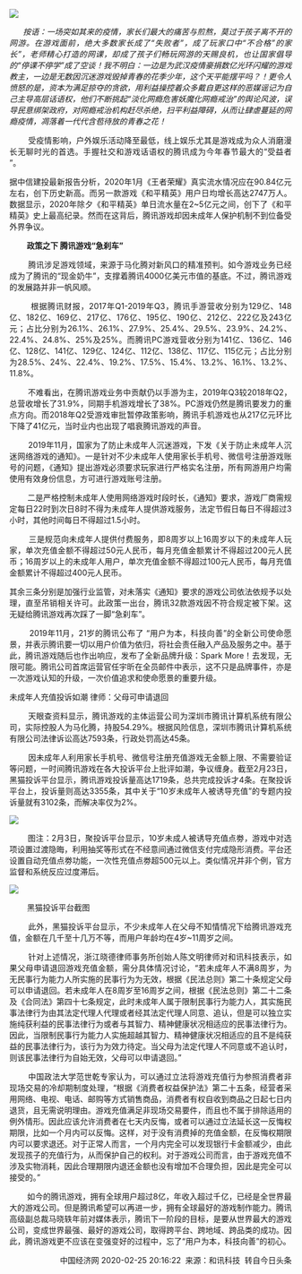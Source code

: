 <p><img src="https://github.com/ZjzMisaka/iaders/tree/master/img/2020/03/29de2-0067hHJjly1gcmq1f5at0j30dw07t46r.jpg"></p>
<p align="justify">&nbsp; &nbsp; &nbsp;<i> 按语：一场突如其来的疫情，家长们最大的痛苦与煎熬，莫过于孩子离不开的网游。在游戏面前，绝大多数家长成了“失败者”，成了玩家口中“不合格”的家长”，老师精心打造的网课，却成了孩子们畅玩网游的天赐良机，也让国家倡导的“停课不停学”成了空谈！我不明白：一边是为武汉疫情豪捐数亿光环闪耀的游戏教主，一边是无数因沉迷游戏毁掉青春的花季少年，这个天平能摆平吗？！更令人愤怒的是，资本为满足掠夺的贪欲，用利益操控着众多戴自更这样的恶媒谣记为自己主导高层话语权，他们不断挑起“淡化网瘾危害妖魔化网瘾戒治”的舆论风波，误导民意绑架政府，对网瘾戒治机构赶尽杀绝，扫平利益障碍，从而让肆虐蔓延的网瘾疫情，凋落着一代代含苞待放的青春之花！</i><span id="more-8871"></span></p>
<p align="justify">&nbsp; &nbsp; &nbsp; &nbsp; 受疫情影响，户外娱乐活动降至最低，线上娱乐尤其是游戏成为众人消磨漫长无聊时光的首选。手握社交和游戏话语权的腾讯成为今年春节最大的“受益者 ”。</p>
<p align="justify">据中信建投最新报告分析，2020年1月《王者荣耀》真实流水情况应在90.84亿元左右，创下历史新高。而另一款游戏《和平精英》用户日均增长高达2747万人。数据显示，2020年除夕《和平精英》单日流水量在2~5亿元之间，创下了《和平精英》史上最高纪录。然而在这背后，腾讯游戏却因未成年人保护机制不到位备受外界争议。</p>
<p align="justify">&nbsp; &nbsp; &nbsp; &nbsp;<b> 政策之下 腾讯游戏“急刹车”</b></p>
<p align="justify">&nbsp; &nbsp; &nbsp; &nbsp; 腾讯涉足游戏领域，来源于马化腾对新风口的精准预判。如今游戏业务已经成为了腾讯的“现金奶牛”，支撑着腾讯4000亿美元市值的基底。不过，腾讯游戏的发展路并非一帆风顺。</p>
<p align="justify">&nbsp; &nbsp; &nbsp; &nbsp; 根据腾讯财报，2017年Q1-2019年Q3，腾讯手游营收分别为129亿、148亿、182亿、169亿、217亿、176亿、195亿、190亿、212亿、222亿及243亿元；占比分别为26.1%、26.1%、27.9%、25.4%、29.5%、23.9%、24.2%、22.4%、24.8%、25%及25%。而腾讯PC游戏营收分别为141亿、136亿、146亿、128亿、141亿、129亿、124亿、112亿、138亿、117亿、115亿元；占比分别为28.5%、24%、22.4%、19.2%、17.5%、15.4%、13.2%、16.1%、13.2%、11.8%。</p>
<p align="justify">&nbsp; &nbsp; &nbsp; &nbsp; 不难看出，在腾讯游戏业务中贡献仍以手游为主，2019年Q3较2018年Q2，总营收增长了31.9%，同期手机游戏增长了38%。PC游戏仍然是腾讯要发力的重点方向。而2018年Q2受游戏审批暂停政策影响，腾讯手机游戏也从217亿元环比下降了41亿元，当时业内也出现了唱衰腾讯游戏的声音。</p>
<p align="justify">&nbsp; &nbsp; &nbsp; &nbsp; 2019年11月，国家为了防止未成年人沉迷游戏，下发《关于防止未成年人沉迷网络游戏的通知》。一是针对不少未成年人使用家长手机号、微信号注册游戏账号的问题，《通知》提出游戏必须要求玩家进行严格实名注册，所有网游用户均需使用有效身份信息，方可进行游戏账号注册。</p>
<p align="justify">&nbsp; &nbsp; &nbsp; &nbsp; 二是严格控制未成年人使用网络游戏时段时长，《通知》要求，游戏厂商需规定每日22时到次日8时不得为未成年人提供游戏服务，法定节假日每日不得超过3小时，其他时间每日不得超过1.5小时。</p>
<p align="justify">&nbsp; &nbsp; &nbsp; &nbsp; 三是规范向未成年人提供付费服务，即8周岁以上16周岁以下的未成年人玩家，单次充值金额不得超过50元人民币，每月充值金额累计不得超过200元人民币；16周岁以上的未成年人用户，单次充值金额不得超过100元人民币，每月充值金额累计不得超过400元人民币。</p>
<p align="justify">其余三条分别是加强行业监管，对未落实《通知》要求的游戏公司依法依规予以处理，直至吊销相关许可。此政策一出台，腾讯32款游戏因不符合规定被下架。这无疑给腾讯游戏再次踩了一脚“急刹车”。</p>
<p align="justify">&nbsp; &nbsp; &nbsp; &nbsp; 2019年11月，21岁的腾讯公布了 “用户为本，科技向善”的全新公司使命愿景，并表示腾讯要一切以用户价值为依归，将社会责任融入产品及服务之中。基于此，腾讯游戏随后也作出响应，发布了全新品牌升级：Spark More！去发现，无限可能。腾讯公司首席运营官任宇昕在全员邮件中表示，这不只是品牌事件，亦是一次游戏认知的升级，一次价值追求和使命愿景的重要升级。</p>
<p align="justify">未成年人充值投诉如潮 律师：父母可申请退回</p>
<p align="justify">&nbsp; &nbsp; &nbsp; &nbsp; 天眼查资料显示，腾讯游戏的主体运营公司为深圳市腾讯计算机系统有限公司，实际控股人为马化腾，持股54.29%。根据风险信息，深圳市腾讯计算机系统有限公司法律诉讼高达7593条，行政处罚高达45条。</p>
<p align="justify">&nbsp; &nbsp; &nbsp; &nbsp; 因未成年人利用家长手机号、微信号注册充值游戏无金额上限、不需要验证等问题，一时间腾讯游戏在各大投诉平台上批评如潮，争议缠身。截至2月23日，黑猫投诉平台显示，腾讯游戏投诉量高达1719条，总共完成投诉才4条。在聚投诉平台上，投诉量则高达3355条，其中关于“10岁未成年人被诱导充值”的专题内投诉量就有3102条，而解决率仅为2%。</p>
<p class="picbox"><img src="https://github.com/ZjzMisaka/iaders/tree/master/img/2020/03/648b3-0067hHJjly1gcmoj1f50jj30hs08ljt0.jpg"></p>
<p align="justify">&nbsp; &nbsp; &nbsp; &nbsp; 图注：2月3日，聚投诉平台显示，10岁未成人被诱导充值点劵，游戏中对选项设置过渡隐晦，利用抽奖等形式在不经意间通过微信支付完成隐形消费。平台还设置自动充值点劵功能，一次性充值点劵超500元以上。类似情况并非个例，官方监督和系统反应过度滞后。</p>
<p class="picbox"><img src="https://github.com/ZjzMisaka/iaders/tree/master/img/2020/03/b0529-0067hHJjly1gcmojui84cj30hs06w77j.jpg"></p>
<p align="justify">&nbsp; &nbsp; &nbsp; &nbsp; 黑猫投诉平台截图</p>
<p align="justify">&nbsp; &nbsp; &nbsp; &nbsp; 此外，黑猫投诉平台显示，不少未成年人在父母不知情情况下给腾讯游戏充值，金额在几千至十几万不等，而用户年龄均在4岁~11周岁之间。</p>
<p align="justify">&nbsp; &nbsp; &nbsp; &nbsp; 针对上述情况，浙江晓德律师事务所创始人陈文明律师对和讯科技表示，如果父母申请退回游戏充值金额，需分具体情况讨论，“若未成年人不满8周岁，为无民事行为能力人所实施的民事行为为无效，根据《民法总则》第二十条规定父母可以申请退回。若未成年人在8周岁至16周岁之间，根据《民法总则》第二十二条及《合同法》第四十七条规定，此时未成年人属于限制民事行为能力人，其实施民事法律行为由其法定代理人代理或者经其法定代理人同意、追认，但是可以独立实施纯获利益的民事法律行为或者与其智力、精神健康状况相适应的民事法律行为。因此，当限制民事行为能力人实施超越其智力、精神健康状况相适应的且不是纯获益的民事法律行为，该行为为效力待定。当父母为法定代理人不同意或不追认时，则该民事法律行为自始无效，父母可以申请退回。”</p>
<p align="justify">&nbsp; &nbsp; &nbsp; &nbsp; 中国政法大学范世乾专家认为，可以通过立法将游戏充值行为参照消费者非现场交易的冷却期制度处理，“根据《消费者权益保护法》第二十五条，经营者采用网络、电视、电话、邮购等方式销售商品，消费者有权自收到商品之日起七日内退货，且无需说明理由。游戏充值满足非现场交易要件，而且也不属于排除适用的例外情形。因此应该允许消费者在七天内反悔，或者可以通过立法延长这一反悔权期限，比如一个月内可以反悔。这样，对于没有消费掉的充值金额，在反悔权期限内可以要求退还。对于正常人而言，一个月内完全可以发现银行卡金额减少，由此发现孩子的充值行为，从而保护自己的权利。对于游戏公司而言，由于游戏充值不涉及实物消耗，因此合理期限内退还金额也没有增加不合理负担，因此是完全可以接受的。”</p>
<p align="justify">&nbsp; &nbsp; &nbsp; &nbsp; 如今的腾讯游戏，拥有全球用户超过8亿，年收入超过千亿，已经是全世界最大的游戏公司。但是腾讯希望可以再进一步，拥有全球最好的游戏制作能力。腾讯高级副总裁马晓轶年前对媒体表示，腾讯下一阶段的目标，是要从世界最大的游戏公司，变成世界最强、最好的游戏公司，取得跨平台、跨地域、跨品类的成功。因此，腾讯游戏更不应该在变强变好的过程中，忘了“用户为本，科技向善”的初心。</p>
<p align="right">&nbsp;中国经济网&nbsp;2020-02-25 20:16:22&nbsp; 来源：和讯科技&nbsp; 转自今日头条​​​​</p>